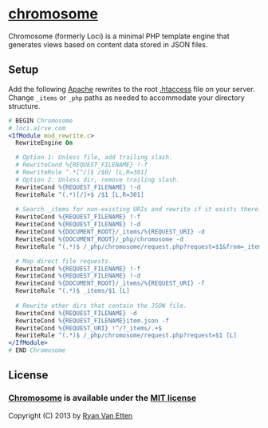# [chromosome](../../)

Chromosome (formerly Loci) is a minimal PHP template engine that generates views based on content data stored in JSON files.

## Setup

Add the following [Apache](http://httpd.apache.org/docs/2.0/misc/rewriteguide.html) rewrites to the root [.htaccess](http://en.wikipedia.org/wiki/Htaccess) file on your server. Change `_items` or `_php` paths as needed to accommodate your directory structure.

```apache
# BEGIN Chromosome
# loci.airve.com
<IfModule mod_rewrite.c>
  RewriteEngine On

  # Option 1: Unless file, add trailing slash.
  # RewriteCond %{REQUEST_FILENAME} !-f
  # RewriteRule ^.*[^/]$ /$0/ [L,R=301]
  # Option 2: Unless dir, remove trailing slash.
  RewriteCond %{REQUEST_FILENAME} !-d
  RewriteRule ^(.*)[/]+$ /$1 [L,R=301]
  
  # Search _items for non-existing URIs and rewrite if it exists there.
  RewriteCond %{REQUEST_FILENAME} !-f
  RewriteCond %{REQUEST_FILENAME} !-d
  RewriteCond %{DOCUMENT_ROOT}/_items/%{REQUEST_URI} -d
  RewriteCond %{DOCUMENT_ROOT}/_php/chromosome -d
  RewriteRule ^(.*)$ /_php/chromosome/request.php?request=$1&from=_items [L]

  # Map direct file requests.
  RewriteCond %{REQUEST_FILENAME} !-f
  RewriteCond %{REQUEST_FILENAME} !-d
  RewriteCond %{DOCUMENT_ROOT}/_items/%{REQUEST_URI} -f
  RewriteRule ^(.*)$ _items/$1 [L]
  
  # Rewrite other dirs that contain the JSON file.
  RewriteCond %{REQUEST_FILENAME} -d
  RewriteCond %{REQUEST_FILENAME}item.json -f
  RewriteCond %{REQUEST_URI} !^/?_items/.+$
  RewriteRule ^(.*)$ /_php/chromosome/request.php?request=$1 [L]
</IfModule>
# END Chromosome
```

## License

### [Chromosome](../../) is available under the [MIT license](http://en.wikipedia.org/wiki/MIT_License)

Copyright (C) 2013 by [Ryan Van Etten](https://github.com/ryanve)